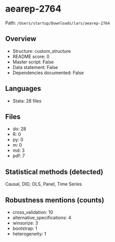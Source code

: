 # aearep-2764

Path: `/Users/startup/Downloads/lars/aearep-2764`

## Overview
- Structure: custom_structure
- README score: 0
- Master script: False
- Data statement: False
- Dependencies documented: False

## Languages
- Stata: 28 files

## Files
- do: 28
- R: 0
- py: 0
- m: 0
- md: 3
- pdf: 7

## Statistical methods (detected)
Causal, DID, OLS, Panel, Time Series

## Robustness mentions (counts)
- cross_validation: 10
- alternative_specifications: 4
- winsorize: 3
- bootstrap: 1
- heterogeneity: 1